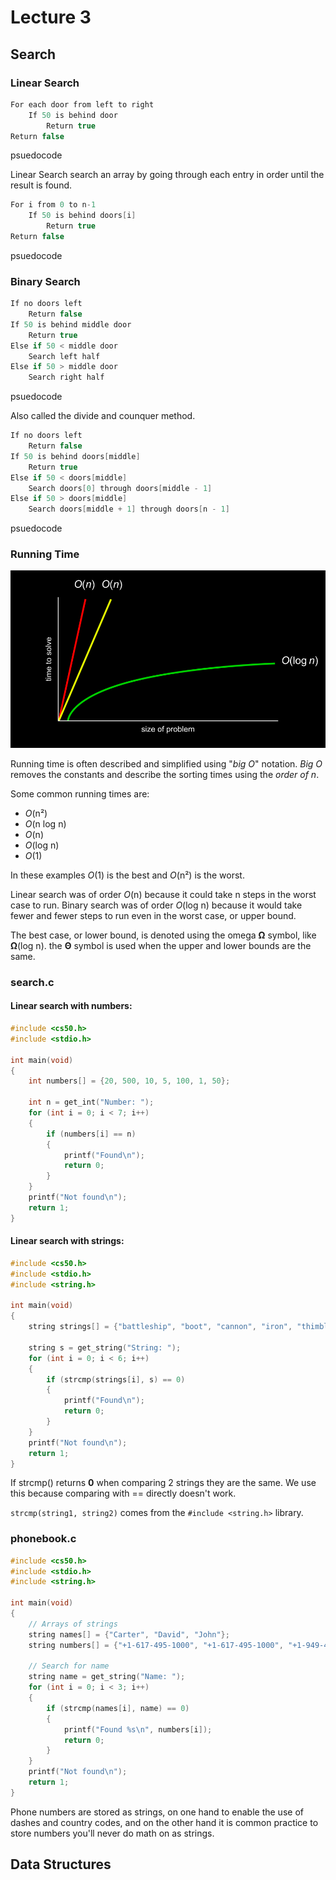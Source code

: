 # Lecture 3

## Search

### Linear Search

```c
For each door from left to right
    If 50 is behind door
        Return true
Return false
```

psuedocode

Linear Search search an array by going through each entry in order until the result is found.

```c
For i from 0 to n-1
    If 50 is behind doors[i]
        Return true
Return false
```

psuedocode

### Binary Search

```c
If no doors left
    Return false
If 50 is behind middle door
    Return true
Else if 50 < middle door
    Search left half
Else if 50 > middle door
    Search right half
```

psuedocode

Also called the divide and counquer method.

```c
If no doors left
    Return false
If 50 is behind doors[middle]
    Return true
Else if 50 < doors[middle]
    Search doors[0] through doors[middle - 1]
Else if 50 > doors[middle]
    Search doors[middle + 1] through doors[n - 1]
```

psuedocode

### Running Time

![Running Time](image.png)

Running time is often described and simplified using "*big O*" notation. *Big O* removes the constants and describe the sorting times using the *order of n*.

Some common running times are:

- *O*(n²)
- *O*(n log n)
- *O*(n)
- *O*(log n)
- *O*(1)

In these examples *O*(1) is the best and *O*(n²) is the worst.

Linear search was of order *O*(n) because it could take n steps in the worst case to run. Binary search was of order *O*(log n) because it would take fewer and fewer steps to run even in the worst case, or upper bound.

The best case, or lower bound, is denoted using the omega **Ω** symbol, like **Ω**(log n).
the **Θ** symbol is used when the upper and lower bounds are the same.

### search.c

#### Linear search with numbers:

```c
#include <cs50.h>
#include <stdio.h>

int main(void)
{
    int numbers[] = {20, 500, 10, 5, 100, 1, 50};

    int n = get_int("Number: ");
    for (int i = 0; i < 7; i++)
    {
        if (numbers[i] == n)
        {
            printf("Found\n");
            return 0;
        }
    }
    printf("Not found\n");
    return 1;
}
```

#### Linear search with strings:

```c
#include <cs50.h>
#include <stdio.h>
#include <string.h>

int main(void)
{
    string strings[] = {"battleship", "boot", "cannon", "iron", "thimble", "top hat"};

    string s = get_string("String: ");
    for (int i = 0; i < 6; i++)
    {
        if (strcmp(strings[i], s) == 0)
        {
            printf("Found\n");
            return 0;
        }
    }
    printf("Not found\n");
    return 1;
}
```

If strcmp() returns **0** when comparing 2 strings they are the same. We use this because comparing with == directly doesn't work.

```strcmp(string1, string2)``` comes from the ```#include <string.h>``` library.

### phonebook.c

```c
#include <cs50.h>
#include <stdio.h>
#include <string.h>

int main(void)
{
    // Arrays of strings
    string names[] = {"Carter", "David", "John"};
    string numbers[] = {"+1-617-495-1000", "+1-617-495-1000", "+1-949-468-2750"};

    // Search for name
    string name = get_string("Name: ");
    for (int i = 0; i < 3; i++)
    {
        if (strcmp(names[i], name) == 0)
        {
            printf("Found %s\n", numbers[i]);
            return 0;
        }
    }
    printf("Not found\n");
    return 1;
}
```

Phone numbers are stored as strings, on one hand to enable the use of dashes and country codes, and on the other hand it is common practice to store numbers you'll never do math on as strings.


## Data Structures